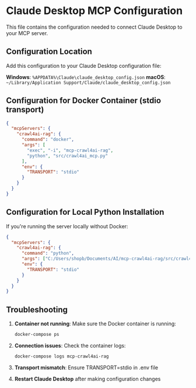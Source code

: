 # Claude Desktop MCP Configuration

This file contains the configuration needed to connect Claude Desktop to your MCP server.

## Configuration Location

Add this configuration to your Claude Desktop configuration file:

**Windows**: `%APPDATA%\Claude\claude_desktop_config.json`
**macOS**: `~/Library/Application Support/Claude/claude_desktop_config.json`

## Configuration for Docker Container (stdio transport)

```json
{
  "mcpServers": {
    "crawl4ai-rag": {
      "command": "docker",
      "args": [
        "exec", "-i", "mcp-crawl4ai-rag", 
        "python", "src/crawl4ai_mcp.py"
      ],
      "env": {
        "TRANSPORT": "stdio"
      }
    }
  }
}
```

## Configuration for Local Python Installation

If you're running the server locally without Docker:

```json
{
  "mcpServers": {
    "crawl4ai-rag": {
      "command": "python",
      "args": ["C:/Users/shopb/Documents/AI/mcp-crawl4ai-rag/src/crawl4ai_mcp.py"],
      "env": {
        "TRANSPORT": "stdio"
      }
    }
  }
}
```
## Troubleshooting

1. **Container not running**: Make sure the Docker container is running:
   ```bash
   docker-compose ps
   ```

2. **Connection issues**: Check the container logs:
   ```bash
   docker-compose logs mcp-crawl4ai-rag
   ```

3. **Transport mismatch**: Ensure TRANSPORT=stdio in .env file

4. **Restart Claude Desktop** after making configuration changes
